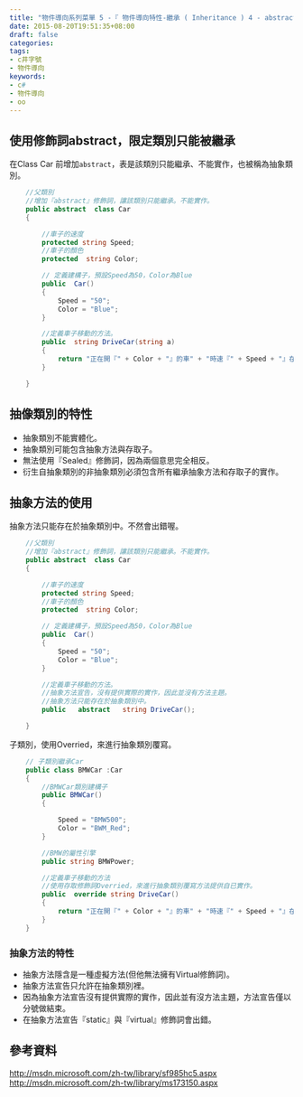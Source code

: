 ```yaml
---
title: "物件導向系列菜單 5 -『 物件導向特性-繼承 ( Inheritance ) 4 - abstract 』"
date: 2015-08-20T19:51:35+08:00
draft: false
categories:
tags: 
- c井字號
- 物件導向
keywords:
- c#
- 物件導向
- oo
---
```



## 使用修飾詞abstract，限定類別只能被繼承

在Class Car 前增加`abstract`，表是該類別只能繼承、不能實作，也被稱為抽象類別。

```c#
	//父類別
    //增加『abstract』修飾詞，讓該類別只能繼承。不能實作。
    public abstract  class Car
    {

        //車子的速度
        protected string Speed;
        //車子的顏色
        protected  string Color;

        // 定義建構子，預設Speed為50，Color為Blue
        public  Car()
        {
            Speed = "50";
            Color = "Blue";
        }

        //定義車子移動的方法。  
        public  string DriveCar(string a)
        {
            return "正在開『" + Color + "』的車" + "時速『" + Speed + "』在移動" ;
        }

    }
```


## 抽像類別的特性

* 抽象類別不能實體化。
* 抽象類別可能包含抽象方法與存取子。
* 無法使用『Sealed』修飾詞，因為兩個意思完全相反。
* 衍生自抽象類別的非抽象類別必須包含所有繼承抽象方法和存取子的實作。

## 抽象方法的使用

抽象方法只能存在於抽象類別中。不然會出錯喔。

```c#
    //父類別
    //增加『abstract』修飾詞，讓該類別只能繼承。不能實作。
    public abstract  class Car
    {

        //車子的速度
        protected string Speed;
        //車子的顏色
        protected  string Color;

        // 定義建構子，預設Speed為50，Color為Blue
        public  Car()
        {
            Speed = "50";
            Color = "Blue";
        }

        //定義車子移動的方法。  
        //抽象方法宣告，沒有提供實際的實作，因此並沒有方法主題。
        //抽象方法只能存在於抽象類別中。
        public   abstract   string DriveCar();

    }
```

子類別，使用Overried，來進行抽象類別覆寫。

```c#
	// 子類別繼承Car
    public class BMWCar :Car
    {
        //BMWCar類別建構子
        public BMWCar()
        {

            Speed = "BMW500";
            Color = "BWM_Red";
        }

        //BMW的屬性引擎
        public string BMWPower;

        //定義車子移動的方法
        //使用存取修飾詞Overried，來進行抽象類別覆寫方法提供自已實作。
        public  override string DriveCar()
        {
            return "正在開『" + Color + "』的車" + "時速『" + Speed + "』在移動" + "『Override』" + "String--" ;
        }
    }
```

### 抽象方法的特性

* 抽象方法隱含是一種虛擬方法(但他無法擁有Virtual修飾詞)。
* 抽象方法宣告只允許在抽象類別裡。
* 因為抽象方法宣告沒有提供實際的實作，因此並有沒方法主題，方法宣告僅以分號做結束。
* 在抽象方法宣告『static』與『virtual』修飾詞會出錯。

## 參考資料
http://msdn.microsoft.com/zh-tw/library/sf985hc5.aspx
http://msdn.microsoft.com/zh-tw/library/ms173150.aspx